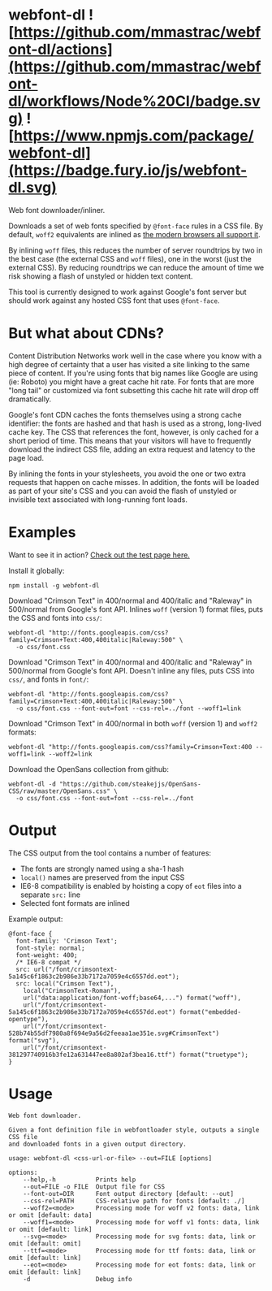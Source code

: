 webfont-dl ![https://github.com/mmastrac/webfont-dl/actions](https://github.com/mmastrac/webfont-dl/workflows/Node%20CI/badge.svg) ![https://www.npmjs.com/package/webfont-dl](https://badge.fury.io/js/webfont-dl.svg)
==========

Web font downloader/inliner.

Downloads a set of web fonts specified by `@font-face` rules in a CSS file. By default, `woff2` equivalents are inlined as [the modern browsers all support 
it](http://en.wikipedia.org/wiki/Web_Open_Font_Format).

By inlining `woff` files, this reduces the number of server roundtrips by two in the best case (the external CSS and `woff` files), one in the worst (just 
the external CSS). By reducing roundtrips we can reduce the amount of time we risk showing a flash of unstyled or hidden text content.

This tool is currently designed to work against Google's font server but should work against any hosted CSS font that uses `@font-face`.

But what about CDNs?
====================

Content Distribution Networks work well in the case where you know with a high degree of certainty that a user has visited 
a site linking to the same piece of content. If you're using fonts that big names like Google are using (ie: Roboto) you
might have a great cache hit rate. For fonts that are more "long tail" or customized via font subsetting this cache hit 
rate will drop off dramatically. 

Google's font CDN caches the fonts themselves using a strong cache identifier: the fonts are hashed and that hash is used as
a strong, long-lived cache key. The CSS that references the font, however, is only cached for a short period of time. This
means that your visitors will have to frequently download the indirect CSS file, adding an extra request and latency to the
page load. 

By inlining the fonts in your stylesheets, you avoid the one or two extra requests that happen on cache misses. In addition, the fonts will be loaded as part of 
your site's CSS and you can avoid the flash of unstyled or invisible text associated with long-running font loads.

Examples
========

Want to see it in action? [Check out the test page here.](http://mmastrac.github.io/webfont-dl/)

Install it globally:

    npm install -g webfont-dl

Download "Crimson Text" in 400/normal and 400/italic and "Raleway" in 500/normal from Google's font API. Inlines `woff` (version 1) format files, puts the 
CSS and fonts into `css/`:

    webfont-dl "http://fonts.googleapis.com/css?family=Crimson+Text:400,400italic|Raleway:500" \
      -o css/font.css
  
Download "Crimson Text" in 400/normal and 400/italic and "Raleway" in 500/normal from Google's font API. Doesn't inline any files, puts CSS into `css/`, 
and fonts in `font/`:

    webfont-dl "http://fonts.googleapis.com/css?family=Crimson+Text:400,400italic|Raleway:500" \
      -o css/font.css --font-out=font --css-rel=../font --woff1=link

Download "Crimson Text" in 400/normal in both `woff` (version 1) and `woff2` formats:

    webfont-dl "http://fonts.googleapis.com/css?family=Crimson+Text:400 --woff1=link --woff2=link

Download the OpenSans collection from github:

    webfont-dl -d "https://github.com/steakejjs/OpenSans-CSS/raw/master/OpenSans.css" \
      -o css/font.css --font-out=font --css-rel=../font

Output
======

The CSS output from the tool contains a number of features:

  * The fonts are strongly named using a sha-1 hash
  * `local()` names are preserved from the input CSS
  * IE6-8 compatibility is enabled by hoisting a copy of `eot` files into a separate `src:` line
  * Selected font formats are inlined

Example output:

    @font-face {
      font-family: 'Crimson Text';
      font-style: normal;
      font-weight: 400;
      /* IE6-8 compat */
      src: url("/font/crimsontext-5a145c6f1863c2b986e33b7172a7059e4c6557dd.eot");
      src: local("Crimson Text"), 
        local("CrimsonText-Roman"), 
        url("data:application/font-woff;base64,...") format("woff"), 
        url("/font/crimsontext-5a145c6f1863c2b986e33b7172a7059e4c6557dd.eot") format("embedded-opentype"), 
        url("/font/crimsontext-528b74b55df7980a8f694e9a56d2feeaa1ae351e.svg#CrimsonText") format("svg"), 
        url("/font/crimsontext-381297740916b3fe12a631447ee8a802af3bea16.ttf") format("truetype");
    }

Usage
=====
         
    Web font downloader. 
    
    Given a font definition file in webfontloader style, outputs a single CSS file 
    and downloaded fonts in a given output directory.
    
    usage: webfont-dl <css-url-or-file> --out=FILE [options]
    
    options:
        --help,-h           Prints help
        --out=FILE -o FILE  Output file for CSS
        --font-out=DIR      Font output directory [default: --out]
        --css-rel=PATH      CSS-relative path for fonts [default: ./]
        --woff2=<mode>      Processing mode for woff v2 fonts: data, link or omit [default: data]
        --woff1=<mode>      Processing mode for woff v1 fonts: data, link or omit [default: link]
        --svg=<mode>        Processing mode for svg fonts: data, link or omit [default: omit]
        --ttf=<mode>        Processing mode for ttf fonts: data, link or omit [default: link]
        --eot=<mode>        Processing mode for eot fonts: data, link or omit [default: link]
        -d                  Debug info
    
